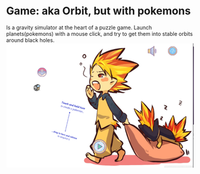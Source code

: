 # Game: aka Orbit, but with pokemons
Is a gravity simulator at the heart of a puzzle game.
Launch planets(pokemons) with a mouse click, and try to get them into stable orbits around black holes.
![Screenshot](example.png)
